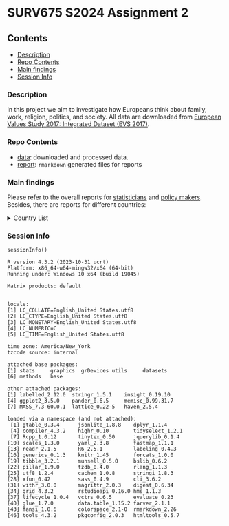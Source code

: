 # SURV675 S2024 Assignment 2


## Contents

- [Description](#description)
- [Repo Contents](#repo-contents)
- [Main findings](#main-findings)
- [Session Info](#session-info)


### Description

In this project we aim to investigate how Europeans think about family, work, religion, politics, and society. All data are downloaded from [European Values Study 2017: Integrated Dataset (EVS 2017)](https://search.gesis.org/research_data/ZA7500).


### Repo Contents 

- [data](./data): downloaded and processed data.
- [report](./reports): `rmarkdown` generated files for reports


### Main findings 

Please refer to the overall reports for [statisticians](./reports/Report-for-statisticians.pdf) and [policy makers](./reports/Report-for-policy-makers.pdf). Besides, there are reports for different countries:
<details>
<summary>Country List</summary> 
 
* [Albania](./reports/Report-for-country-Albania.md) 
* [Azerbaijan](./reports/Report-for-country-Azerbaijan.md) 
* [Austria](./reports/Report-for-country-Austria.md) 
* [Armenia](./reports/Report-for-country-Armenia.md) 
* [Bosnia and Herzegovina](./reports/Report-for-country-Bosnia-and-Herzegovina.md) 
* [Bulgaria](./reports/Report-for-country-Bulgaria.md) 
* [Belarus](./reports/Report-for-country-Belarus.md) 
* [Croatia](./reports/Report-for-country-Croatia.md) 
* [Czechia](./reports/Report-for-country-Czechia.md) 
* [Denmark](./reports/Report-for-country-Denmark.md) 
* [Estonia](./reports/Report-for-country-Estonia.md) 
* [Finland](./reports/Report-for-country-Finland.md) 
* [France](./reports/Report-for-country-France.md) 
* [Georgia](./reports/Report-for-country-Georgia.md) 
* [Germany](./reports/Report-for-country-Germany.md) 
* [Hungary](./reports/Report-for-country-Hungary.md) 
* [Iceland](./reports/Report-for-country-Iceland.md) 
* [Italy](./reports/Report-for-country-Italy.md) 
* [Latvia](./reports/Report-for-country-Latvia.md) 
* [Lithuania](./reports/Report-for-country-Lithuania.md) 
* [Montenegro](./reports/Report-for-country-Montenegro.md) 
* [Netherlands](./reports/Report-for-country-Netherlands.md) 
* [Norway](./reports/Report-for-country-Norway.md) 
* [Poland](./reports/Report-for-country-Poland.md) 
* [Portugal](./reports/Report-for-country-Portugal.md) 
* [Romania](./reports/Report-for-country-Romania.md) 
* [Russia](./reports/Report-for-country-Russia.md) 
* [Serbia](./reports/Report-for-country-Serbia.md) 
* [Slovakia](./reports/Report-for-country-Slovakia.md) 
* [Slovenia](./reports/Report-for-country-Slovenia.md) 
* [Spain](./reports/Report-for-country-Spain.md) 
* [Sweden](./reports/Report-for-country-Sweden.md) 
* [Switzerland](./reports/Report-for-country-Switzerland.md) 
* [Ukraine](./reports/Report-for-country-Ukraine.md) 
* [North Macedonia](./reports/Report-for-country-North-Macedonia.md) 
* [Great Britain](./reports/Report-for-country-Great-Britain.md) 

</details>


### Session Info


```
sessionInfo()

R version 4.3.2 (2023-10-31 ucrt)
Platform: x86_64-w64-mingw32/x64 (64-bit)
Running under: Windows 10 x64 (build 19045)

Matrix products: default


locale:
[1] LC_COLLATE=English_United States.utf8 
[2] LC_CTYPE=English_United States.utf8   
[3] LC_MONETARY=English_United States.utf8
[4] LC_NUMERIC=C                          
[5] LC_TIME=English_United States.utf8    

time zone: America/New_York
tzcode source: internal

attached base packages:
[1] stats     graphics  grDevices utils     datasets 
[6] methods   base     

other attached packages:
[1] labelled_2.12.0  stringr_1.5.1    insight_0.19.10 
[4] ggplot2_3.5.0    pander_0.6.5     memisc_0.99.31.7
[7] MASS_7.3-60.0.1  lattice_0.22-5   haven_2.5.4     

loaded via a namespace (and not attached):
 [1] gtable_0.3.4      jsonlite_1.8.8    dplyr_1.1.4      
 [4] compiler_4.3.2    highr_0.10        tidyselect_1.2.1 
 [7] Rcpp_1.0.12       tinytex_0.50      jquerylib_0.1.4  
[10] scales_1.3.0      yaml_2.3.8        fastmap_1.1.1    
[13] readr_2.1.5       R6_2.5.1          labeling_0.4.3   
[16] generics_0.1.3    knitr_1.45        forcats_1.0.0    
[19] tibble_3.2.1      munsell_0.5.0     bslib_0.6.2      
[22] pillar_1.9.0      tzdb_0.4.0        rlang_1.1.3      
[25] utf8_1.2.4        cachem_1.0.8      stringi_1.8.3    
[28] xfun_0.42         sass_0.4.9        cli_3.6.2        
[31] withr_3.0.0       magrittr_2.0.3    digest_0.6.34    
[34] grid_4.3.2        rstudioapi_0.16.0 hms_1.1.3        
[37] lifecycle_1.0.4   vctrs_0.6.5       evaluate_0.23    
[40] glue_1.7.0        data.table_1.15.2 farver_2.1.1     
[43] fansi_1.0.6       colorspace_2.1-0  rmarkdown_2.26   
[46] tools_4.3.2       pkgconfig_2.0.3   htmltools_0.5.7  
```



